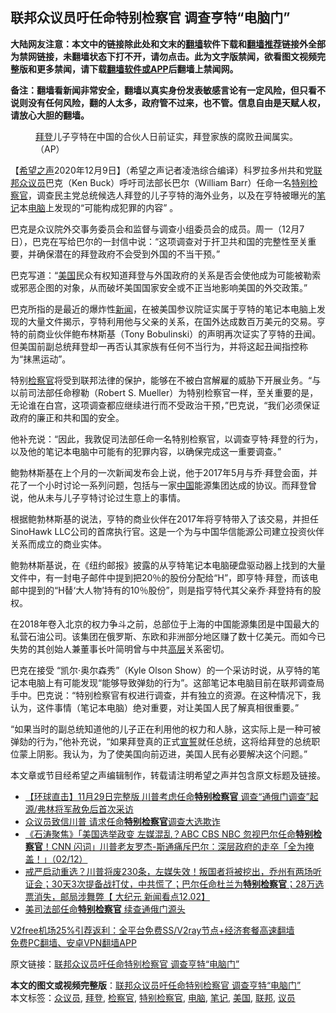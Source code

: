  <h2>联邦众议员吁任命特别检察官 调查亨特“电脑门”</h2> <p class="notice"><b>大陆网友注意：本文中的链接除此处和文末的<a href="https://github.com/bannedbook/fanqiang" >翻墙</a>软件下载和<a href="https://github.com/killgcd/justmysocks/blob/master/README.md">翻墙推荐</a>链接外全部为禁网链接，未翻墙状态下打不开，请勿点击。此为文字版禁闻，欲看图文视频完整版和更多禁闻，请下载<a href="https://github.com/bannedbook/fanqiang">翻墙软件或APP</a>后翻墙上禁闻网。</p><p>备注：翻墙看新闻非常安全，翻墙以真实身份发表敏感言论有一定风险，但只看不说则没有任何风险，翻的人太多，政府管不过来，也不管。信息自由是天赋人权，请放心大胆的翻墙。</b></p>  <div class="entry"> <figure><figcaption><a href="https://www.bannedbook.org/bnews/tag/%e6%8b%9c%e7%99%bb/" class="st_tag internal_tag" rel="tag" title="标签 拜登 下的日志">拜登</a>儿子亨特在中国的合伙人日前证实，拜登家族的腐败丑闻属实。（AP）</figcaption></figure> <p>【<span class='wp_keywordlink_affiliate'><a href="https://www.soundofhope.org" title="希望之声" target="_blank">希望之声</a></span>2020年12月9日】（希望之声记者凌浩综合编译）科罗拉多州共和党<a href="https://www.bannedbook.org/bnews/tag/%E8%81%94%E9%82%A6/" class="st_tag internal_tag" rel="tag" title="标签 联邦 下的日志">联邦</a><a href="https://www.bannedbook.org/bnews/tag/%E4%BC%97%E8%AE%AE%E5%91%98/" class="st_tag internal_tag" rel="tag" title="标签 众议员 下的日志">众议员</a>巴克（Ken Buck）呼吁司法部长巴尔（William Barr）任命一名<a href="https://www.bannedbook.org/bnews/tag/%E7%89%B9%E5%88%AB%E6%A3%80%E5%AF%9F%E5%AE%98/" class="st_tag internal_tag" rel="tag" title="标签 特别检察官 下的日志">特别检察官</a>，调查民主党总统候选人拜登的儿子亨特的海外业务，以及在亨特被曝光的<a href="https://www.bannedbook.org/bnews/tag/%e7%ac%94%e8%ae%b0/" class="st_tag internal_tag" rel="tag" title="标签 笔记 下的日志">笔记</a>本<a href="https://www.bannedbook.org/bnews/tag/%e7%94%b5%e8%84%91/" class="st_tag internal_tag" rel="tag" title="标签 电脑 下的日志">电脑</a>上发现的“可能构成犯罪的内容” 。</p> <p>巴克是众议院外交事务委员会和监督与调查小组委员会的成员。周一（12月7日），巴克在写给巴尔的一封信中说：“这项调查对于扞卫共和国的完整性至关重要，并确保潜在的拜登政府不会受到外国的不当干预。”</p> <p>巴克写道：“<a href="https://www.bannedbook.org/bnews/tag/%e7%be%8e%e5%9b%bd/" class="st_tag internal_tag" rel="tag" title="标签 美国 下的日志">美国</a>民众有权知道拜登与外国政府的关系是否会使他成为可能被勒索或邪恶企图的对象，从而破坏美国国家安全或不正当地影响美国的外交政策。”</p>  <p>巴克所指的是最近的爆炸性<span class='wp_keywordlink_affiliate'><a href="https://www.bannedbook.org/" title="新闻">新闻</a></span>，在被美国参议院证实属于亨特的笔记本电脑上发现的大量文件揭示，亨特利用他与父亲的关系，在国外达成数百万美元的交易。亨特的前商业伙伴鲍布林斯基（Tony Bobulinski）的声明再次证实了亨特的丑闻。但美国前副总统拜登却一再否认其家族有任何不当行为，并将这起丑闻指控称为“抹黑运动”。</p> <p>特别<a href="https://www.bannedbook.org/bnews/tag/%e6%a3%80%e5%af%9f%e5%ae%98/" class="st_tag internal_tag" rel="tag" title="标签 检察官 下的日志">检察官</a>将受到联邦法律的保护，能够在不被白宫解雇的威胁下开展业务。“与以前司法部任命穆勒（Robert S. Mueller）为特别检察官一样，至关重要的是，无论谁在白宫，这项调查都应继续进行而不受政治干预，”巴克说，“我们必须保证政府的廉正和共和国的安全。</p> <p>他补充说：“因此，我敦促司法部任命一名特别检察官，以调查亨特·拜登的行为，以及他的笔记本电脑中可能有的犯罪内容，以确保完成这一重要调查。”</p>  <p>鲍勃林斯基在上个月的一次新闻发布会上说，他于2017年5月与乔·拜登会面，并花了一个小时讨论一系列问题，包括与一家<span class='wp_keywordlink_affiliate'><a href="https://www.bannedbook.org/" title="中国" target="_blank">中国</a></span>能源集团达成的协议。而拜登曾说，他从未与儿子亨特讨论过生意上的事情。</p> <p>根据鲍勃林斯基的说法，亨特的商业伙伴在2017年将亨特带入了该交易，并担任SinoHawk LLC公司的首席执行官。这是一个为与中国华信能源公司建立投资伙伴关系而成立的商业实体。</p> <p>鲍勃林斯基说，在《纽约邮报》披露的从亨特笔记本电脑硬盘驱动器上找到的大量文件中，有一封电子邮件中提到把20％的股份分配给“H”，即亨特·拜登，而该电邮中提到的“H替‘大人物’持有的10％股份”，则是指亨特代其父亲乔·拜登持有的股权。</p>  <p>在2018年卷入北京的权力争斗之前，总部位于上海的中国能源集团是中国最大的私营石油公司。该集团在俄罗斯、东欧和非洲部分地区赚了数十亿美元。而如今已失势的其创始人兼董事长叶简明曾与中共<span class='wp_keywordlink_affiliate'><a href="https://www.bannedbook.org/bnews/ccpdope/" title="中共高层内幕" target="_blank">高层</a></span>关系密切。</p> <p>巴克在接受 “凯尔·奥尔森秀”（Kyle Olson Show）的一个采访时说，从亨特的笔记本电脑上有可能发现“能够导致弹劾的行为”。这部笔记本电脑目前在联邦调查局手中。巴克说：“特别检察官有权进行调查，并有独立的资源。在这种情况下，我认为，这件事情（笔记本电脑）绝对重要，对让美国人民了解真相很重要。”</p> <p>“如果当时的副总统知道他的儿子正在利用他的权力和人脉，这实际上是一种可被弹劾的行为，”他补充说，“如果拜登真的正式<span class='wp_keywordlink'><a href="https://www.bannedbook.org/forum5/topic17.html" title="宣誓与预言" target="_blank">宣誓</a></span>就任总统，这将给拜登的总统职位蒙上阴影。我认为，为了使美国向前迈进，美国人民有必要解决这个问题。”</p>  <p>本文章或节目经希望之声编辑制作，转载请注明希望之声并包含原文标题及链接。</p> <ul class='op-related-articles' title='相关阅读'> <li><a href='https://www.bannedbook.org/bnews/bannedvideo/20201205/1442297.html' target='_blank'>【环球直击】11月29日完整版  川普考虑任命<b>特别检察官</b> 调查“通俄门调查”起源/弗林将军赦免后首次采访</a></li> <li><a href='https://www.bannedbook.org/bnews/comments/20201205/1442277.html' target='_blank'>众议员致信川普 请求任命<b>特别检察官</b>调查大选欺诈</a></li> <li><a href='https://www.bannedbook.org/bnews/bannedvideo/20201203/1441338.html' target='_blank'>《石涛聚焦》「美国选举政变 左媒混乱？ABC CBS NBC 忽视巴尔任命<b>特别检察官</b>！CNN 闪词」川普老友罗杰-斯通痛斥巴尔：深层政府的走卒「全为掩盖！」（02/12）</a></li> <li><a href='https://www.bannedbook.org/bnews/bannedvideo/20201203/1441250.html' target='_blank'>戒严启动重选？川普将废230条，左媒失效！叛国者将被挖出，乔州有两场听证会；30天3次提备战打仗，中共慌了；巴尔任命杜兰为<b>特别检察官</b>；28万选票消失，邮局涉舞弊【 大纪元 新闻看点12.02】</a></li> <li><a href='https://www.bannedbook.org/bnews/taiwannews/20201203/1441225.html' target='_blank'>美司法部任命<b>特别检察官</b> 续查通俄门源头</a></li> </ul> <p class="texttj"> <a href="https://github.com/bannedbook/fanqiang/wiki/V2ray%E6%9C%BA%E5%9C%BA" target="_blank">V2free机场25%引荐返利：全平台免费SS/V2ray节点+经济套餐高速翻墙</a><br/> <a href="https://github.com/bannedbook/fanqiang/wiki/%E7%A6%81%E9%97%BB%E7%BD%91%E5%AE%89%E5%8D%93%E7%BF%BB%E5%A2%99%E6%96%B0%E9%97%BBAPP" target="_blank">免费PC翻墙、安卓VPN翻墙APP</a></p><p>原文链接：<a class="src_link"  href="https://www.soundofhope.org/post/452008" target="_blank">联邦众议员吁任命特别检察官 调查亨特“电脑门”</a></p><a name='sharetosocial'></a>       <div><b>本文的图文或视频完整版</b>：<a href='https://www.bannedbook.org/bnews/comments/20201210/1445000.html'>联邦众议员吁任命特别检察官 调查亨特“电脑门”</a></div>  </div><!--END ENTRY--> <div class="postfooter"> <div>本文标签：<a href="https://www.bannedbook.org/bnews/tag/%E4%BC%97%E8%AE%AE%E5%91%98/" rel="tag">众议员</a>, <a href="https://www.bannedbook.org/bnews/tag/%e6%8b%9c%e7%99%bb/" rel="tag">拜登</a>, <a href="https://www.bannedbook.org/bnews/tag/%e6%a3%80%e5%af%9f%e5%ae%98/" rel="tag">检察官</a>, <a href="https://www.bannedbook.org/bnews/tag/%E7%89%B9%E5%88%AB%E6%A3%80%E5%AF%9F%E5%AE%98/" rel="tag">特别检察官</a>, <a href="https://www.bannedbook.org/bnews/tag/%e7%94%b5%e8%84%91/" rel="tag">电脑</a>, <a href="https://www.bannedbook.org/bnews/tag/%e7%ac%94%e8%ae%b0/" rel="tag">笔记</a>, <a href="https://www.bannedbook.org/bnews/tag/%e7%be%8e%e5%9b%bd/" rel="tag">美国</a>, <a href="https://www.bannedbook.org/bnews/tag/%E8%81%94%E9%82%A6/" rel="tag">联邦</a>, <a href="https://www.bannedbook.org/bnews/tag/%e8%ae%ae%e5%91%98/" rel="tag">议员</a></div>  </div><!--END POSTFOOTER--> 